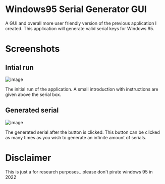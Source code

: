 # Windows95 Serial Generator GUI

A GUI and overall more user friendly version of the previous application I created. This application will generate valid serial keys for Windows 95. 

# Screenshots

## Intial run
![image](https://user-images.githubusercontent.com/52826612/168440666-eff00c6e-c935-46d6-96d3-3dcb0324912c.png)

The initial run of the application. A small introduction with instructions are given above the serial box.

## Generated serial
![image](https://user-images.githubusercontent.com/52826612/168440745-62d871df-7fd6-4112-90b9-1a34933ba2c4.png)

The generated serial after the button is clicked. This button can be clicked as many times as you wish to generate an infinite amount of serials.

# Disclaimer
This is just a for research purposes.. please don't pirate windows 95 in 2022
